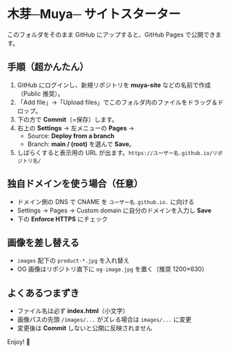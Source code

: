 # 木芽─Muya─ サイトスターター

このフォルダをそのまま GitHub にアップすると、GitHub Pages で公開できます。

## 手順（超かんたん）
1. GitHub にログインし、新規リポジトリを **muya-site** などの名前で作成（Public 推奨）。
2. 「Add file」→「Upload files」でこのフォルダ内のファイルをドラッグ＆ドロップ。
3. 下の方で **Commit**（=保存）します。
4. 右上の **Settings** → 左メニューの **Pages** →
   - Source: **Deploy from a branch**
   - Branch: **main / (root)** を選んで **Save**。
5. しばらくすると表示用の URL が出ます。`https://ユーザー名.github.io/リポジトリ名/`

## 独自ドメインを使う場合（任意）
- ドメイン側の DNS で CNAME を `ユーザー名.github.io.` に向ける
- Settings → Pages → Custom domain に自分のドメインを入力し **Save**
- 下の **Enforce HTTPS** にチェック

## 画像を差し替える
- `images` 配下の `product-*.jpg` を入れ替え
- OG 画像はリポジトリ直下に `og-image.jpg` を置く（推奨 1200×630）

## よくあるつまずき
- ファイル名は必ず **index.html**（小文字）
- 画像パスの先頭 `/images/...` がズレる場合は `images/...` に変更
- 変更後は **Commit** しないと公開に反映されません

Enjoy! 🌱

